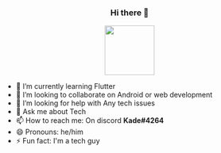 <h3 align='center'> Hi there 👋</h3>

<div id="header" align="center">
  <img src="https://media.giphy.com/media/M9gbBd9nbDrOTu1Mqx/giphy.gif" width="100"/>
</div>

- 🌱 I’m currently learning Flutter
- 👯 I’m looking to collaborate on Android or web development
- 🤔 I’m looking for help with Any tech issues
- 💬 Ask me about Tech
- 📫 How to reach me: On discord **Kade#4264**
- 😄 Pronouns: he/him
- ⚡ Fun fact: I'm a tech guy

